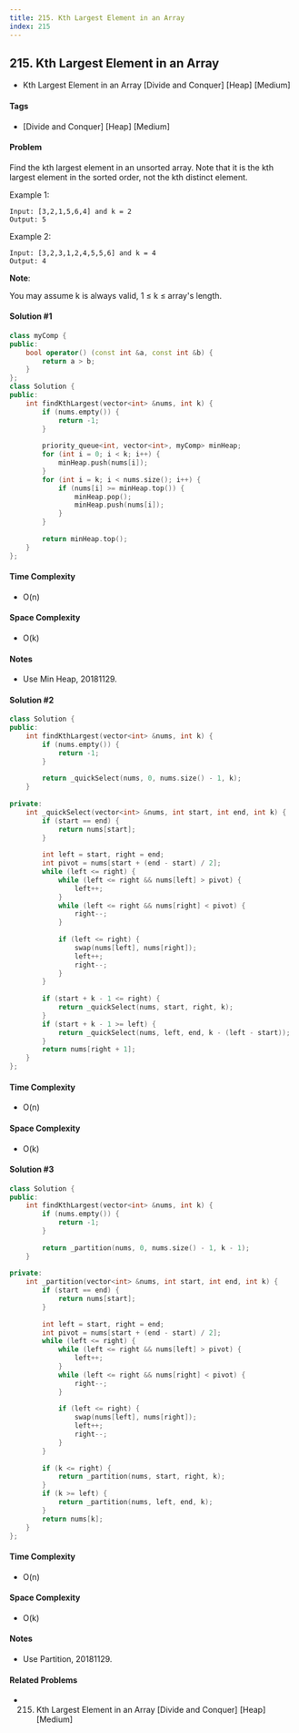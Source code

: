 ```yaml
---
title: 215. Kth Largest Element in an Array
index: 215
---
```


## 215. Kth Largest Element in an Array
- Kth Largest Element in an Array [Divide and Conquer] [Heap] [Medium]

#### Tags
- [Divide and Conquer] [Heap] [Medium]

#### Problem
Find the kth largest element in an unsorted array. Note that it is the kth largest element in the sorted order, not the kth distinct element.

Example 1:

    Input: [3,2,1,5,6,4] and k = 2
    Output: 5

Example 2:

    Input: [3,2,3,1,2,4,5,5,6] and k = 4
    Output: 4

**Note**: 

You may assume k is always valid, 1 ≤ k ≤ array's length.

#### Solution #1
``` C++
class myComp {
public:
    bool operator() (const int &a, const int &b) {
        return a > b;
    }
};
class Solution {
public:
    int findKthLargest(vector<int> &nums, int k) {
        if (nums.empty()) {
            return -1;
        }
        
        priority_queue<int, vector<int>, myComp> minHeap;
        for (int i = 0; i < k; i++) {
            minHeap.push(nums[i]);
        }
        for (int i = k; i < nums.size(); i++) {
            if (nums[i] >= minHeap.top()) {
                minHeap.pop();
                minHeap.push(nums[i]);
            }
        }
        
        return minHeap.top();
    }
};
```

#### Time Complexity
- O(n)

#### Space Complexity
- O(k)

#### Notes
- Use Min Heap, 20181129.

#### Solution #2
``` C++
class Solution {
public:
    int findKthLargest(vector<int> &nums, int k) {
        if (nums.empty()) {
            return -1;
        }
        
        return _quickSelect(nums, 0, nums.size() - 1, k);
    }
    
private:
    int _quickSelect(vector<int> &nums, int start, int end, int k) {
        if (start == end) {
            return nums[start];
        }
        
        int left = start, right = end;
        int pivot = nums[start + (end - start) / 2];
        while (left <= right) {
            while (left <= right && nums[left] > pivot) {
                left++;
            }
            while (left <= right && nums[right] < pivot) {
                right--;
            }
            
            if (left <= right) {
                swap(nums[left], nums[right]);
                left++;
                right--;
            }
        }
        
        if (start + k - 1 <= right) {
            return _quickSelect(nums, start, right, k);
        }
        if (start + k - 1 >= left) {
            return _quickSelect(nums, left, end, k - (left - start));
        }
        return nums[right + 1];
    }
};
```

#### Time Complexity
- O(n)

#### Space Complexity
- O(k)

#### Solution #3
``` C++
class Solution {
public:
    int findKthLargest(vector<int> &nums, int k) {
        if (nums.empty()) {
            return -1;
        }
        
        return _partition(nums, 0, nums.size() - 1, k - 1);
    }
    
private:
    int _partition(vector<int> &nums, int start, int end, int k) {
        if (start == end) {
            return nums[start];
        }
        
        int left = start, right = end;
        int pivot = nums[start + (end - start) / 2];
        while (left <= right) {
            while (left <= right && nums[left] > pivot) {
                left++;
            }
            while (left <= right && nums[right] < pivot) {
                right--;
            }
            
            if (left <= right) {
                swap(nums[left], nums[right]);
                left++;
                right--;
            }
        }
        
        if (k <= right) {
            return _partition(nums, start, right, k);
        }
        if (k >= left) {
            return _partition(nums, left, end, k);
        }
        return nums[k];
    }
};
```

#### Time Complexity
- O(n)

#### Space Complexity
- O(k)

#### Notes
- Use Partition, 20181129.

#### Related Problems
- 215. Kth Largest Element in an Array [Divide and Conquer] [Heap] [Medium]
